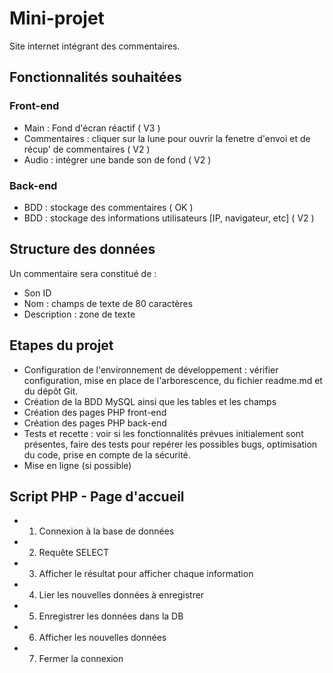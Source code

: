 # Mini-projet 

Site internet intégrant des commentaires.

## Fonctionnalités souhaitées

### Front-end

- Main : Fond d'écran réactif ( V3 )
- Commentaires : cliquer sur la lune pour ouvrir la fenetre d'envoi et de récup' de commentaires ( V2 )
- Audio : intégrer une bande son de fond ( V2 )

### Back-end

- BDD : stockage des commentaires ( OK )
- BDD : stockage des informations utilisateurs [IP, navigateur, etc] ( V2 )

## Structure des données

Un commentaire sera constitué de :
- Son ID
- Nom : champs de texte de 80 caractères
- Description  : zone de texte

## Etapes du projet

- Configuration de l'environnement de développement : vérifier configuration, mise en place de l'arborescence, du fichier readme.md et du dépôt Git.
- Création de la BDD MySQL ainsi que les tables et les champs
- Création des pages PHP front-end
- Création des pages PHP back-end
- Tests et recette : voir si les fonctionnalités prévues initialement sont présentes, faire des tests pour repérer les possibles bugs, optimisation du code, prise en compte de la sécurité.
- Mise en ligne (si possible)

## Script PHP - Page d'accueil

- 1) Connexion à la base de données
- 2) Requête SELECT
- 3) Afficher le résultat pour afficher chaque information
- 4) Lier les nouvelles données à enregistrer
- 5) Enregistrer les données dans la DB
- 6) Afficher les nouvelles données
- 7) Fermer la connexion